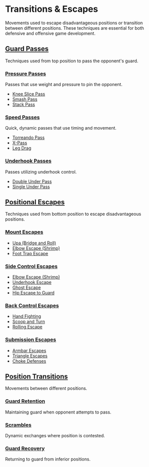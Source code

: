 # Transitions & Escapes

Movements used to escape disadvantageous positions or transition between different positions. These techniques are essential for both defensive and offensive game development.

## [Guard Passes](passes/index.md)

Techniques used from top position to pass the opponent's guard.

### [Pressure Passes](passes/pressure.md)

Passes that use weight and pressure to pin the opponent.

- [Knee Slice Pass](passes/knee-slice.md)
- [Smash Pass](passes/smash.md)
- [Stack Pass](passes/stack.md)

### [Speed Passes](passes/speed.md)

Quick, dynamic passes that use timing and movement.

- [Torreando Pass](passes/torreando.md)
- [X-Pass](passes/x-pass.md)
- [Leg Drag](passes/leg-drag.md)

### [Underhook Passes](passes/underhook.md)

Passes utilizing underhook control.

- [Double Under Pass](passes/double-under.md)
- [Single Under Pass](passes/single-under.md)

## [Positional Escapes](escapes/index.md)

Techniques used from bottom position to escape disadvantageous positions.

### [Mount Escapes](escapes/mount.md)

- [Upa (Bridge and Roll)](escapes/upa.md)
- [Elbow Escape (Shrimp)](escapes/elbow-escape-mount.md)
- [Foot Trap Escape](escapes/foot-trap.md)

### [Side Control Escapes](escapes/side-control.md)

- [Elbow Escape (Shrimp)](escapes/elbow-escape-side.md)
- [Underhook Escape](escapes/underhook-escape.md)
- [Ghost Escape](escapes/ghost.md)
- [Hip Escape to Guard](escapes/hip-escape.md)

### [Back Control Escapes](escapes/back-control.md)

- [Hand Fighting](escapes/hand-fighting.md)
- [Scoop and Turn](escapes/scoop-turn.md)
- [Rolling Escape](escapes/rolling-escape.md)

### [Submission Escapes](escapes/submissions.md)

- [Armbar Escapes](escapes/armbar-escape.md)
- [Triangle Escapes](escapes/triangle-escape.md)
- [Choke Defenses](escapes/choke-defense.md)

## [Position Transitions](transitions/index.md)

Movements between different positions.

### [Guard Retention](transitions/guard-retention.md)

Maintaining guard when opponent attempts to pass.

### [Scrambles](transitions/scrambles.md)

Dynamic exchanges where position is contested.

### [Guard Recovery](transitions/guard-recovery.md)

Returning to guard from inferior positions.
